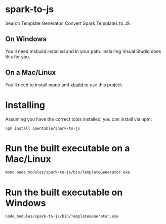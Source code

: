# spark-to-js
Search Template Generator. Convert Spark Templates to JS

## On Windows
You'll need msbuild installed and in your path. Installing Visual Studio does this for you.

## On a Mac/Linux
You'll need to install [mono](http://www.mono-project.com/docs/about-mono/supported-platforms/osx/) and [xbuild](http://www.mono-project.com/docs/tools+libraries/tools/xbuild/) to use this project.

# Installing

Assuming you have the correct tools installed, you can install via npm:

```
npm install opentable/spark-to-js
```

# Run the built executable on a Mac/Linux

```
mono node_modules/spark-to-js/bin/TemplateGenerator.exe
```

# Run the built executable on Windows

```
node_modules/spark-to-js/bin/TemplateGenerator.exe
```
